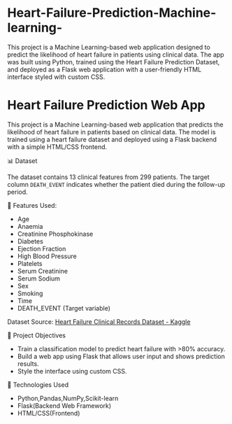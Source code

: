 # Heart-Failure-Prediction-Machine-learning-
This project is a Machine Learning-based web application designed to predict the likelihood of heart failure in patients using clinical data. The app was built using Python, trained using the Heart Failure Prediction Dataset, and deployed as a Flask web application with a user-friendly HTML interface styled with custom CSS.
#  Heart Failure Prediction Web App

This project is a Machine Learning-based web application that predicts the likelihood of heart failure in patients based on clinical data. The model is trained using a heart failure dataset and deployed using a Flask backend with a simple HTML/CSS frontend.

📊 Dataset

The dataset contains 13 clinical features from 299 patients. The target column `DEATH_EVENT` indicates whether the patient died during the follow-up period.

🔑 Features Used:
- Age
- Anaemia
- Creatinine Phosphokinase
- Diabetes
- Ejection Fraction
- High Blood Pressure
- Platelets
- Serum Creatinine
- Serum Sodium
- Sex
- Smoking
- Time
- DEATH_EVENT (Target variable)

Dataset Source: [Heart Failure Clinical Records Dataset - Kaggle](https://www.kaggle.com/datasets/andrewmvd/heart-failure-clinical-data)


🎯 Project Objectives

- Train a classification model to predict heart failure with >80% accuracy.
- Build a web app using Flask that allows user input and shows prediction results.
- Style the interface using custom CSS.

🚀 Technologies Used

- Python,Pandas,NumPy,Scikit-learn
- Flask(Backend Web Framework)
- HTML/CSS(Frontend)


